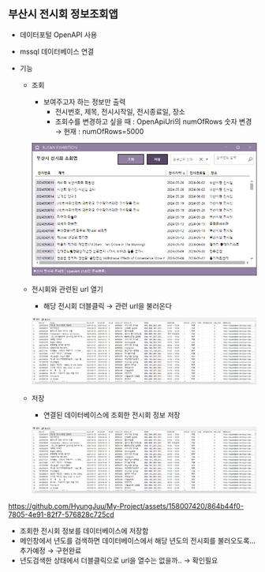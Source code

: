 ## 부산시 전시회 정보조회앱
- 데이터포털 OpenAPI 사용
- mssql 데이터베이스 연결

- 기능
    - 조회
        - 보여주고자 하는 정보만 출력
            - 전시번호, 제목, 전시시작일, 전시종료일, 장소
            - 조회수를 변경하고 싶을 때 : OpenApiUri의 numOfRows 숫자 변경  
                &rarr; 현재 : numOfRows=5000

        ![조회](https://raw.githubusercontent.com/HyungJuu/My-Project/main/images/PJ2_002.png)
	
    - 전시회와 관련된 url 열기
        - 해당 전시회 더블클릭 &rarr; 관련 url을 불러온다

        ![url](https://raw.githubusercontent.com/HyungJuu/My-Project/main/images/PJ2_003.png)


	- 저장
		- 연결된 데이터베이스에 조회한 전시회 정보 저장
	
		![저장](https://raw.githubusercontent.com/HyungJuu/My-Project/main/images/PJ2_004.png)

https://github.com/HyungJuu/My-Project/assets/158007420/864b44f0-7805-4e91-82f7-576828c725cd


- 조회한 전시회 정보를 데이터베이스에 저장함
- 메인창에서 년도를 검색하면 데이터베이스에서 해당 년도의 전시회를 불러오도록... 추가예정 &rarr; 구현완료
- 년도검색한 상태에서 더블클릭으로 url을 열수는 없을까.. &rarr; 확인필요





